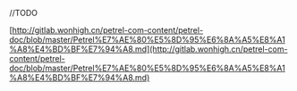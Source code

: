 //TODO 

[http://gitlab.wonhigh.cn/petrel-com-content/petrel-doc/blob/master/Petrel%E7%AE%80%E5%8D%95%E6%8A%A5%E8%A1%A8%E4%BD%BF%E7%94%A8.md](http://gitlab.wonhigh.cn/petrel-com-content/petrel-doc/blob/master/Petrel%E7%AE%80%E5%8D%95%E6%8A%A5%E8%A1%A8%E4%BD%BF%E7%94%A8.md)

